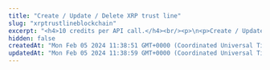 ```yaml
---
title: "Create / Update / Delete XRP trust line"
slug: "xrptrustlineblockchain"
excerpt: "<h4>10 credits per API call.</h4><br/><p>\n<p>Create / Update / Delete XRP trust line between accounts to transfer private assets.\nBy creating trustline for the first time, the asset is created automatically and can be used in the transactions.<br/>\nAccount setting rippling must be enabled on the issuer account before the trust line creation to asset work correctly.\nCreating a trust line will cause an additional 5 XRP to be blocked on the account.<br/><br/>\nThis operation needs the private key of the blockchain address. Every time the funds are transferred, the transaction must be signed with the corresponding private key.\nNo one should ever send it's own private keys to the internet because there is a strong possibility of stealing keys and loss of funds. In this method, it is possible to enter privateKey\nor signatureId. PrivateKey should be used only for quick development on testnet versions of blockchain when there is no risk of losing funds. In production,\n<a href=\"https://github.com/tatumio/tatum-kms\" target=\"_blank\">Tatum KMS</a> should be used for the highest security standards, and signatureId should be present in the request.\nAlternatively, using the Tatum client library for supported languages.</p>"
hidden: false
createdAt: "Mon Feb 05 2024 11:38:51 GMT+0000 (Coordinated Universal Time)"
updatedAt: "Mon Feb 05 2024 11:38:59 GMT+0000 (Coordinated Universal Time)"
---
```

